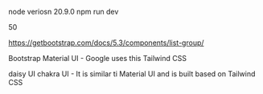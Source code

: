 node veriosn 20.9.0
npm run dev

50

https://getbootstrap.com/docs/5.3/components/list-group/


Bootstrap
Material UI - Google uses this
Tailwind CSS

daisy UI
chakra UI - It is similar ti Material UI and is built based on Tailwind CSS